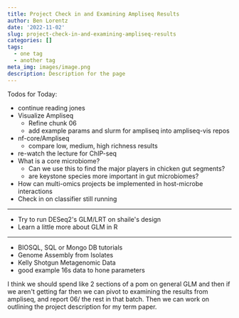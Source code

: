 ```yaml
---
title: Project Check in and Examining Ampliseq Results
author: Ben Lorentz
date: '2022-11-02'
slug: project-check-in-and-examining-ampliseq-results
categories: []
tags:
  - one tag
  - another tag
meta_img: images/image.png
description: Description for the page
---
```


Todos for Today:
- continue reading jones
- Visualize Ampliseq
  - Refine chunk 06
  - add example params and slurm for ampliseq into ampliseq-vis repos
- nf-core/Ampliseq
  - compare low, medium, high richness results
- re-watch the lecture for ChIP-seq
- What is a core microbiome?
  - Can we use this to find the major players in chicken gut segments?
  - are keystone species more important in gut microbiomes?
- How can multi-omics projects be implemented in host-microbe interactions
- Check in on classifier still running

---

- Try to run DESeq2's GLM/LRT on shaile's design
- Learn a little more about GLM in R

---

- BIOSQL, SQL or Mongo DB tutorials
- Genome Assembly from Isolates
- Kelly Shotgun Metagenomic Data
- good example 16s data to hone parameters


I think we should spend like 2 sections of a pom on general GLM and then if we aren't getting far then we can pivot to examining the results from ampliseq, and report 06/ the rest in that batch. Then we can work on outlining the project description for my term paper. 
